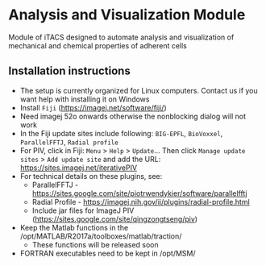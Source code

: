 # Analysis and Visualization Module

Module of iTACS designed to automate analysis and visualization of mechanical and chemical properties of adherent cells



## Installation instructions
* The setup is currently organized for Linux computers. Contact us if you want help with installing it on Windows
* Install `Fiji` (https://imagej.net/software/fiji/)
* Need imagej 52o onwards otherwise the nonblocking dialog will not work
* In the Fiji update sites include following: `BIG-EPFL`, `BioVoxxel`, `ParallelFFTJ`, `Radial profile`
* For PIV, click in Fiji: `Menu` > `Help` > `Update`... Then click `Manage update sites` > `Add update site` and add the URL: https://sites.imagej.net/iterativePIV
* For technical details on these plugins, see:
  * ParallelFFTJ - https://sites.google.com/site/piotrwendykier/software/parallelfftj
  * Radial Profile - https://imagej.nih.gov/ij/plugins/radial-profile.html
  * Include jar files for ImageJ PIV (https://sites.google.com/site/qingzongtseng/piv)
* Keep the Matlab functions in the /opt/MATLAB/R2017a/toolboxes/matlab/traction/
  * These functions will be released soon 
* FORTRAN executables need to be kept in /opt/MSM/
